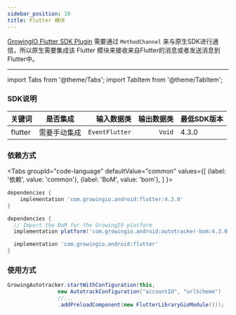 ```yaml
---
sidebar_position: 10
title: Flutter 模块
---
```


[GrowingIO Flutter SDK Plugin](/docs/framework/flutter/) 需要通过 `MethodChannel` 来与原生SDK进行通信，所以原生需要集成该 Flutter 模块来接收来自Flutter的消息或者发送消息到Flutter中。

--------
import Tabs from '@theme/Tabs';
import TabItem from '@theme/TabItem';

### SDK说明
| 关键词   | 是否集成|  输入数据类 | 输出数据类 | 最低SDK版本 |
| :------- | :------:   | --:|  ---:| :---|
| flutter  | 需要手动集成 | `EventFlutter` | `Void` | 4.3.0 |

### 依赖方式
<Tabs
  groupId="code-language"
  defaultValue="common"
  values={[
    {label: '依赖', value: 'common'},
    {label: 'BoM', value: 'bom'},
  ]
}>

<TabItem value="common">

```groovy
dependencies {
	implementation 'com.growingio.android:flutter:4.3.0'
}
```
</TabItem>

<TabItem value="bom">

```groovy
dependencies {
  // Import the BoM for the GrowingIO platform
  implementation platform('com.growingio.android:autotracker-bom:4.3.0')

  implementation 'com.growingio.android:flutter'
}
```

</TabItem>
</Tabs>

### 使用方式

```java
GrowingAutotracker.startWithConfiguration(this,
                new AutotrackConfiguration("accountId", "urlScheme")
                //...
                .addPreloadComponent(new FlutterLibraryGioModule()));
```

